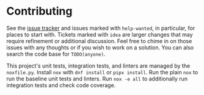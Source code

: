 <!--
Copyright (C) 2024 Maxwell G <maxwell@gtmx.me>
SPDX-License-Identifier: MIT
-->
# Contributing

See the [issue tracker] and issues marked with `help-wanted`, in particular,
for places to start with.
Tickets marked with `idea` are larger changes that may require refinement or
additional discussion.
Feel free to chime in on those issues with any thoughts or if you wish to work
on a solution.
You can also search the code base for `TODO(anyone)`.

This project's unit tests, integration tests, and linters are managed by the
`noxfile.py`.
Install `nox` with `dnf install` or `pipx install`.
Run the plain `nox` to run the baseline unit tests and linters.
Run `nox -e all` to additionally run integration tests and check code coverage.

[issue tracker]: https://gitlab.com/gotmax23/go-vendor-tools/-/issues
